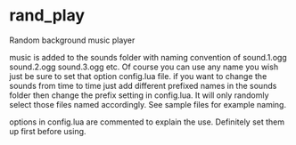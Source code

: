# rand_play
Random background music player

music is added to the sounds folder with naming convention of sound.1.ogg sound.2.ogg sound.3.ogg etc.
Of course you can use any name you wish just be sure to set that option config.lua file.
if you want to change the sounds from time to time just add different prefixed names in the sounds folder then change the prefix setting in config.lua.
It will only randomly select those files named accordingly. See sample files for example naming.

options in config.lua are commented to explain the use.
Definitely set them up first before using.